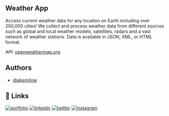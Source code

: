 ## Weather App

<p>
Access current weather data for any location on Earth including over 200,000 cities! We collect and process weather data from different sources such as global and local weather models, satellites, radars and a vast network of weather stations. Data is available in JSON, XML, or HTML format.
</p>

API: <a href="https://openweathermap.org/">openweathermap.org</a>

## Authors

- [@akamilow](https://github.com/akamilow)

## 🔗 Links

[![portfolio](https://img.shields.io/badge/my_portfolio-000?style=for-the-badge&logo=ko-fi&logoColor=white)](https://camilocastellar.me/)
[![linkedin](https://img.shields.io/badge/linkedin-0A66C2?style=for-the-badge&logo=linkedin&logoColor=white)](https://www.linkedin.com/in/camilocastellar/)
[![twitter](https://img.shields.io/badge/twitter-1DA1F2?style=for-the-badge&logo=twitter&logoColor=white)](https://twitter.com/aka_milow)
[![instagram](https://img.shields.io/badge/instagram-E4405F.svg?style=for-the-badge&logo=instagram&logoColor=white)](https://www.instagram.com/aka.milow/)